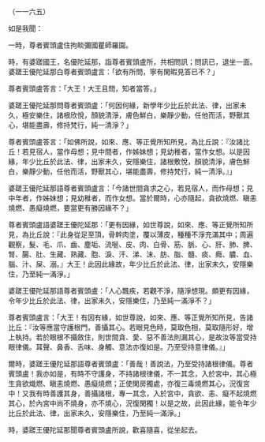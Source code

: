 （一一六五）

如是我聞：

一時，尊者賓頭盧住拘睒彌國瞿師羅園。

時，有婆蹉國王，名優陀延那，詣尊者賓頭盧所，共相問訊；問訊已，退坐一面。婆蹉王優陀延那白尊者賓頭盧言：「欲有所問，寧有閑暇見答已不？」

尊者賓頭盧答言：「大王！大王且問，知者當答。」

婆蹉王優陀延那問尊者賓頭盧：「何因何緣，新學年少比丘於此法、律，出家未久，極安樂住，諸根欣悅，顏貌清淨，膚色鮮白，樂靜少動，任他而活，野獸其心，堪能盡壽，修持梵行，純一清淨？」

尊者賓頭盧答言：「如佛所說，如來、應、等正覺所知所見，為比丘說：『汝諸比丘！若見宿人，當作母想；見中間者，作姊妹想；見幼稚者，當作女想。以是因緣，年少比丘於此法、律，出家未久，安隱樂住，諸根敷悅，顏貌清淨，膚色鮮白，樂靜少動，任他而活，野獸其心，堪能盡壽，修持梵行，純一清淨。』」

婆蹉王優陀延那語尊者賓頭盧言：「今諸世間貪求之心，若見宿人，而作母想；見中年者，作姊妹想；見幼稚者，而作女想。當於爾時，心亦隨起，貪欲燒燃、瞋恚燒燃、愚癡燒燃，要當更有勝因緣不？」

尊者賓頭盧語婆蹉王優陀延那：「更有因緣，如世尊說，如來、應、等正覺所知所見，為比丘說：『此身從足至頂，骨幹肉塗，覆以薄皮，種種不淨充滿其中；周遍觀察，髮、毛、爪、齒、塵垢、流唌、皮、肉、白骨、筋、脈、心、肝、肺、脾、腎、腸、肚、生藏、熟藏、胞、淚、汗、涕、沫、肪、脂、髓、痰、癊、膿、血、腦、汁、屎、溺。』大王！此因此緣故，年少比丘於此法、律，出家未久，安隱樂住，乃至純一滿淨。」

婆蹉王優陀延那語尊者賓頭盧：「人心飄疾，若觀不淨，隨淨想現。頗更有因緣，令年少比丘於此法、律，出家未久，安隱樂住，乃至純一滿淨不？」

尊者賓頭盧言：「大王！有因有緣，如世尊說，如來、應、等正覺所知所見，告諸比丘：『汝等應當守護根門，善攝其心。若眼見色時，莫取色相，莫取隨形好，增上執持。若於眼根不攝斂住，則世間貪、愛、惡不善法則漏其心，是故汝等當受持眼律儀。耳聲、鼻香、舌味、身觸、意法亦復如是。乃至受持意律儀。』」

爾時，婆蹉王優陀延那語尊者賓頭盧：「善哉！善說法，乃至受持諸根律儀。尊者賓頭盧！我亦如是，有時不守護身，不持諸根律儀，不一其念，入於宮中，其心極生貪欲熾燃、瞋恚燒燃、愚癡燒燃；正使閑房獨處，亦復三毒燒燃其心，況復宮中！又我有時善護其身，善攝諸根，專一其念，入於宮中，貪欲、恚、癡不起燒燃其心，於內宮中尚不燒身，亦不燒心，況復閑獨！以是之故，此因此緣，能令年少比丘於此法、律，出家未久，安隱樂住，乃至純一滿淨。」

時，婆蹉王優陀延那聞尊者賓頭盧所說，歡喜隨喜，從坐起去。







